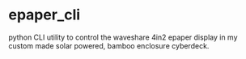 # epaper_cli
python CLI utility to control the waveshare 4in2 epaper display in my custom made solar powered, bamboo enclosure cyberdeck.

